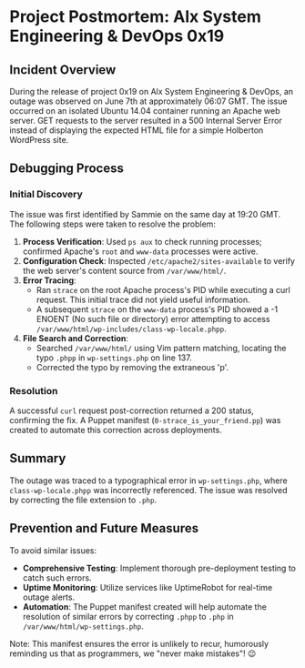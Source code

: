 # Project Postmortem: Alx System Engineering & DevOps 0x19

## Incident Overview
During the release of project 0x19 on Alx System Engineering & DevOps, an outage was observed on June 7th at approximately 06:07 GMT. The issue occurred on an isolated Ubuntu 14.04 container running an Apache web server. GET requests to the server resulted in a 500 Internal Server Error instead of displaying the expected HTML file for a simple Holberton WordPress site.

## Debugging Process
### Initial Discovery
The issue was first identified by Sammie on the same day at 19:20 GMT. The following steps were taken to resolve the problem:
1. **Process Verification**: Used `ps aux` to check running processes; confirmed Apache's `root` and `www-data` processes were active.
2. **Configuration Check**: Inspected `/etc/apache2/sites-available` to verify the web server's content source from `/var/www/html/`.
3. **Error Tracing**:
   - Ran `strace` on the root Apache process's PID while executing a curl request. This initial trace did not yield useful information.
   - A subsequent `strace` on the `www-data` process's PID showed a -1 ENOENT (No such file or directory) error attempting to access `/var/www/html/wp-includes/class-wp-locale.phpp`.
4. **File Search and Correction**: 
   - Searched `/var/www/html/` using Vim pattern matching, locating the typo `.phpp` in `wp-settings.php` on line 137.
   - Corrected the typo by removing the extraneous 'p'.

### Resolution
A successful `curl` request post-correction returned a 200 status, confirming the fix. A Puppet manifest (`0-strace_is_your_friend.pp`) was created to automate this correction across deployments.

## Summary
The outage was traced to a typographical error in `wp-settings.php`, where `class-wp-locale.phpp` was incorrectly referenced. The issue was resolved by correcting the file extension to `.php`.

## Prevention and Future Measures
To avoid similar issues:
- **Comprehensive Testing**: Implement thorough pre-deployment testing to catch such errors.
- **Uptime Monitoring**: Utilize services like UptimeRobot for real-time outage alerts.
- **Automation**: The Puppet manifest created will help automate the resolution of similar errors by correcting `.phpp` to `.php` in `/var/www/html/wp-settings.php`.

Note: This manifest ensures the error is unlikely to recur, humorously reminding us that as programmers, we "never make mistakes"! 😉

